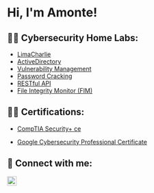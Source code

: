 <h1>Hi, I'm Amonte! </h1>

<h2>👨‍💻 Cybersecurity Home Labs:</h2>

  - [LimaCharlie](https://github.com/amonte-cybersec/LimaCharlie)
  - [ActiveDirectory](https://github.com/amonte-cybersec/ActiveDirectoryLab)
  - [Vulnerability Management](https://github.com/amonte-cybersec/VulnerabilityManagement)
  - [Password Cracking ](https://github.com/amonte-cybersec/PasswordCracking)
  - [RESTful API](https://github.com/amonte-cybersec/RESTfulAPI)
  - [File Integrity Monitor (FIM)](https://github.com/amonte-cybersec/FileIntegrityMonitor)
  

<h2>👨‍💻 Certifications:</h2>

- [CompTIA Security+ ce](https://www.certmetrics.com/comptia/public/verification.aspx?code=MT0DDR1VLZPPFEWS)

- [Google Cybersecurity Professional Certificate](https://github.com/laburl)




<h2> 🤳 Connect with me:</h2>


[<img align="left" alt="amonte_cybersec | LinkedIn" width="22px" src="https://cdn.jsdelivr.net/npm/simple-icons@v3/icons/linkedin.svg" />][linkedin]



[linkedin]: https://www.linkedin.com/in/amonte-ahaghotu/

